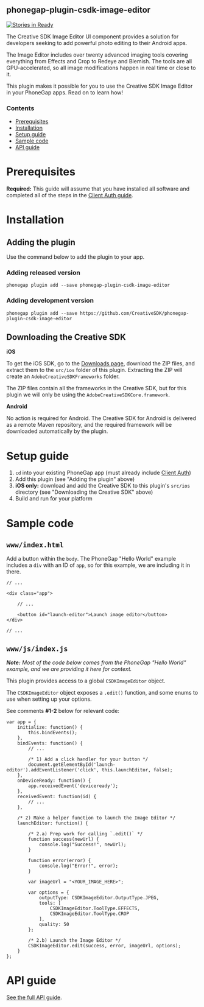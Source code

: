 <!--
#
# Licensed to the Apache Software Foundation (ASF) under one
# or more contributor license agreements.  See the NOTICE file
# distributed with this work for additional information
# regarding copyright ownership.  The ASF licenses this file
# to you under the Apache License, Version 2.0 (the
# "License"); you may not use this file except in compliance
# with the License.  You may obtain a copy of the License at
#
# http://www.apache.org/licenses/LICENSE-2.0
#
# Unless required by applicable law or agreed to in writing,
# software distributed under the License is distributed on an
# "AS IS" BASIS, WITHOUT WARRANTIES OR CONDITIONS OF ANY
#  KIND, either express or implied.  See the License for the
# specific language governing permissions and limitations
# under the License.
#
-->

phonegap-plugin-csdk-image-editor
------------------------

[![Stories in Ready](https://badge.waffle.io/CreativeSDK/phonegap-plugin-csdk-image-editor.png?label=ready&title=Ready)](http://waffle.io/CreativeSDK/phonegap-plugin-csdk-image-editor)

The Creative SDK Image Editor UI component provides a solution for developers seeking to add powerful photo editing to their Android apps.

The Image Editor includes over twenty advanced imaging tools covering everything from Effects and Crop to Redeye and Blemish. The tools are all GPU-accelerated, so all image modifications happen in real time or close to it.

This plugin makes it possible for you to use the Creative SDK Image Editor in your PhoneGap apps. Read on to learn how!

### Contents

- [Prerequisites](#prerequisites)
- [Installation](#installation)
- [Setup guide](#setup-guide)
- [Sample code](#sample-code)
- [API guide](#api-guide)

# Prerequisites

**Required:** This guide will assume that you have installed all software and completed all of the steps in the [Client Auth guide](https://github.com/CreativeSDK/phonegap-plugin-csdk-client-auth).


# Installation

## Adding the plugin

Use the command below to add the plugin to your app.

### Adding released version

```
phonegap plugin add --save phonegap-plugin-csdk-image-editor
```

### Adding development version

```
phonegap plugin add --save https://github.com/CreativeSDK/phonegap-plugin-csdk-image-editor
```

## Downloading the Creative SDK

**iOS**

To get the iOS SDK, go to the [Downloads page](https://creativesdk.adobe.com/downloads.html), download the ZIP files, and extract them to the `src/ios` folder of this plugin. Extracting the ZIP will create an `AdobeCreativeSDKFrameworks` folder.

The ZIP files contain all the frameworks in the Creative SDK, but for this plugin we will only be using the `AdobeCreativeSDKCore.framework`.


**Android**

No action is required for Android. The Creative SDK for Android is delivered as a remote Maven repository, and the required framework will be downloaded automatically by the plugin.


# Setup guide

1. `cd` into your existing PhoneGap app (must already include [Client Auth](https://github.com/CreativeSDK/phonegap-plugin-csdk-client-auth))
1. Add this plugin (see "Adding the plugin" above)
1. **iOS only:** download and add the Creative SDK to this plugin's `src/ios` directory (see "Downloading the Creative SDK" above)
1. Build and run for your platform


# Sample code

## `www/index.html`

Add a button within the `body`. The PhoneGap "Hello World" example includes a `div` with an ID of `app`, so for this example, we are including it in there.

```
// ...

<div class="app">

	// ...

    <button id="launch-editor">Launch image editor</button>
</div>

// ...

```

## `www/js/index.js`

_**Note:** Most of the code below comes from the PhoneGap "Hello World" example, and we are providing it here for context._

This plugin provides access to a global `CSDKImageEditor` object.

The `CSDKImageEditor` object exposes a `.edit()` function, and some enums to use when setting up your options.

See comments **#1-2** below for relevant code:

```
var app = {
    initialize: function() {
        this.bindEvents();
    },
    bindEvents: function() {
        // ...

        /* 1) Add a click handler for your button */
        document.getElementById('launch-editor').addEventListener('click', this.launchEditor, false);
    },
    onDeviceReady: function() {
        app.receivedEvent('deviceready');
    },
    receivedEvent: function(id) {
        // ...
    },

    /* 2) Make a helper function to launch the Image Editor */
    launchEditor: function() {

    	/* 2.a) Prep work for calling `.edit()` */
        function success(newUrl) {
            console.log("Success!", newUrl);
        }

        function error(error) {
            console.log("Error!", error);
        }

        var imageUrl = "<YOUR_IMAGE_HERE>";

        var options = {
            outputType: CSDKImageEditor.OutputType.JPEG,
            tools: [
                CSDKImageEditor.ToolType.EFFECTS,
                CSDKImageEditor.ToolType.CROP
            ],
            quality: 50
        };

        /* 2.b) Launch the Image Editor */
        CSDKImageEditor.edit(success, error, imageUrl, options);
    }
};
```


# API guide

[See the full API guide](docs/api.md).
